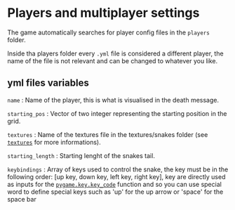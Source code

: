 # Players and multiplayer settings

The game automatically searches for player config files in the `players` folder.

Inside tha players folder every `.yml` file is considered a different player, the name of the file is not relevant and can be changed to whatever you like.

## yml files variables

`name` : Name of the player, this is what is visualised in the death message.

`starting_pos` : Vector of two integer representing the starting position in the grid.

`textures` : Name of the textures file in the textures/snakes folder (see [`textures`](./textures.md) for more informations).

`starting_length` : Starting lenght of the snakes tail.

`keybindings` : Array of keys used to control the snake, the key must be in the following order: [up key, down key, left key, right key], key are directly used as inputs for the [`pygame.key.key_code`](https://www.pygame.org/docs/ref/key.html#pygame.key.key_code) function and so you can use special word to define special keys such as 'up' for the up arrow or 'space' for the space bar